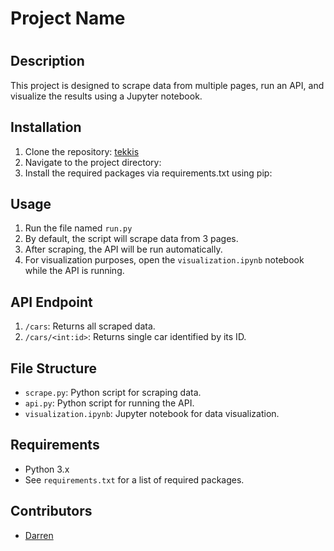 <!-- # tekkis
In your IDE, may use pip install -r requirements.txt to install all the packages

By default, the script will scrape 3 pages of data, the run the API

For visualization purpose, need to open the file name visualization.ipynb while the api is running.  -->
# Project Name
# ## 
## Description
This project is designed to scrape data from multiple pages, run an API, and visualize the results using a Jupyter notebook.

## Installation
1. Clone the repository:
[tekkis](https://github.com/darrentsh/tekkis)
2. Navigate to the project directory:
3. Install the required packages via requirements.txt using pip:

## Usage
1. Run the file named `run.py`
2. By default, the script will scrape data from 3 pages.
3. After scraping, the API will be run automatically.
4. For visualization purposes, open the `visualization.ipynb` notebook while the API is running.

## API Endpoint
1. `/cars`: Returns all scraped data.
2. `/cars/<int:id>`: Returns single car identified by its ID.
   
## File Structure
- `scrape.py`: Python script for scraping data.
- `api.py`: Python script for running the API.
- `visualization.ipynb`: Jupyter notebook for data visualization.

## Requirements
- Python 3.x
- See `requirements.txt` for a list of required packages.

## Contributors
- [Darren](https://github.com/darrentsh)
